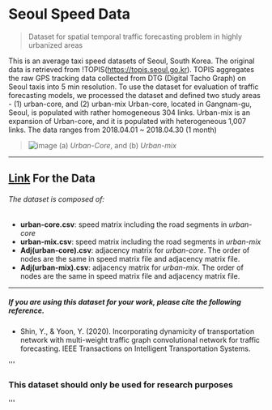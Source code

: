 # Seoul Speed Data

> Dataset for spatial temporal traffic forecasting problem in highly urbanized areas 

This is an average taxi speed datasets of Seoul, South Korea. The original data is retrieved from !TOPIS(https://topis.seoul.go.kr). TOPIS aggregates the raw GPS tracking data collected from DTG (Digital Tacho Graph) on Seoul taxis into 5 min resolution. 
To use the dataset for evaluation of traffic forecasting models, we processed the dataset and defined two study areas - (1) urban-core, and (2) urban-mix Urban-core, located in Gangnam-gu, Seoul, is populated with rather homogeneous 304 links. Urban-mix is an expansion of Urban-core, and it is populated with heterogeneous 1,007 links. The data ranges from 2018.04.01 ~ 2018.04.30 (1 month)

> ![image](https://user-images.githubusercontent.com/31876093/141141076-7d44ed1e-7868-4cf4-9e93-3597b1d97f9f.png)
> (a) _Urban-Core_, and (b) _Urban-mix_

--------------------
## [Link](https://drive.google.com/drive/folders/14i4stoWQcQr6mVXtXKGx2lLw12Cn8kg0?usp=sharing) For the Data
###### The dataset is composed of:
- **urban-core.csv**: speed matrix including the road segments in _urban-core_
- **urban-mix.csv**: speed matrix including the road segments in _urban-mix_
- **Adj(urban-core).csv**: adjacency matrix for _urban-core_. The order of nodes are the same in speed matrix file and adjacency matrix file.
- **Adj(urban-mix).csv**: adjacency matrix for _urban-mix_. The order of nodes are the same in speed matrix file and adjacency matrix file.

-------------------
##### If you are using this dataset for your work, please cite the following reference. 
- Shin, Y., & Yoon, Y. (2020). Incorporating dynamicity of transportation network with multi-weight traffic graph convolutional network for traffic forecasting. IEEE Transactions on Intelligent Transportation Systems.

'''
### This dataset should only be used for research purposes 
'''
